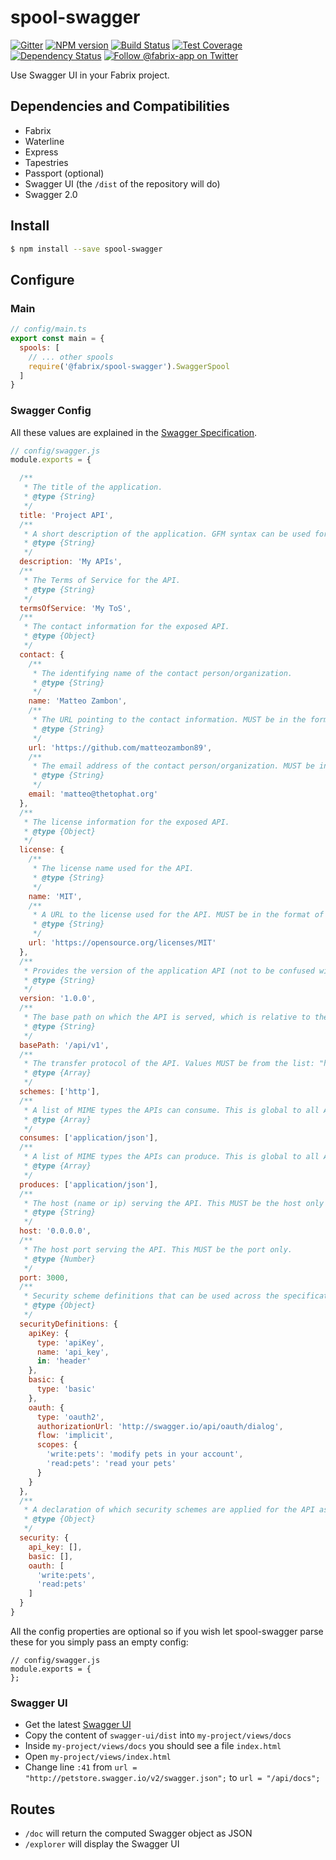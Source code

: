 # spool-swagger

[![Gitter][gitter-image]][gitter-url]
[![NPM version][npm-image]][npm-url]
[![Build Status][ci-image]][ci-url]
[![Test Coverage][coverage-image]][coverage-url]
[![Dependency Status][daviddm-image]][daviddm-url]
[![Follow @fabrix-app on Twitter][twitter-image]][twitter-url]

Use Swagger UI in your Fabrix project.

## Dependencies and Compatibilities

- Fabrix
- Waterline
- Express
- Tapestries
- Passport (optional)
- Swagger UI (the `/dist` of the repository will do)
- Swagger 2.0

## Install

```sh
$ npm install --save spool-swagger
```

## Configure

### Main

```js
// config/main.ts
export const main = {
  spools: [
    // ... other spools
    require('@fabrix/spool-swagger').SwaggerSpool
  ]
}
```

### Swagger Config

All these values are explained in the [Swagger Specification](http://swagger.io/specification/).

```js
// config/swagger.js
module.exports = {

  /**
   * The title of the application.
   * @type {String}
   */
  title: 'Project API',
  /**
   * A short description of the application. GFM syntax can be used for rich text representation.
   * @type {String}
   */
  description: 'My APIs',
  /**
   * The Terms of Service for the API.
   * @type {String}
   */
  termsOfService: 'My ToS',
  /**
   * The contact information for the exposed API.
   * @type {Object}
   */
  contact: {
    /**
     * The identifying name of the contact person/organization.
     * @type {String}
     */
    name: 'Matteo Zambon',
    /**
     * The URL pointing to the contact information. MUST be in the format of a URL.
     * @type {String}
     */
    url: 'https://github.com/matteozambon89',
    /**
     * The email address of the contact person/organization. MUST be in the format of an email address.
     * @type {String}
     */
    email: 'matteo@thetophat.org'
  },
  /**
   * The license information for the exposed API.
   * @type {Object}
   */
  license: {
    /**
     * The license name used for the API.
     * @type {String}
     */
    name: 'MIT',
    /**
     * A URL to the license used for the API. MUST be in the format of a URL.
     * @type {String}
     */
    url: 'https://opensource.org/licenses/MIT'
  },
  /**
   * Provides the version of the application API (not to be confused with the specification version).
   * @type {String}
   */
  version: '1.0.0',
  /**
   * The base path on which the API is served, which is relative to the host. If it is not included, the API is served directly under the host. The value MUST start with a leading slash (/). The basePath does not support path templating.
   * @type {String}
   */
  basePath: '/api/v1',
  /**
   * The transfer protocol of the API. Values MUST be from the list: "http", "https", "ws", "wss". If the schemes is not included, the default scheme to be used is the one used to access the Swagger definition itself.
   * @type {Array}
   */
  schemes: ['http'],
  /**
   * A list of MIME types the APIs can consume. This is global to all APIs but can be overridden on specific API calls. Value MUST be as described under Mime Types.
   * @type {Array}
   */
  consumes: ['application/json'],
  /**
   * A list of MIME types the APIs can produce. This is global to all APIs but can be overridden on specific API calls. Value MUST be as described under Mime Types.
   * @type {Array}
   */
  produces: ['application/json'],
  /**
   * The host (name or ip) serving the API. This MUST be the host only and does not include the scheme nor sub-paths. It MAY include a port. If the host is not included, the host serving the documentation is to be used (including the port). The host does not support path templating.
   * @type {String}
   */
  host: '0.0.0.0',
  /**
   * The host port serving the API. This MUST be the port only.
   * @type {Number}
   */
  port: 3000,
  /**
   * Security scheme definitions that can be used across the specification.
   * @type {Object}
   */
  securityDefinitions: {
    apiKey: {
      type: 'apiKey',
      name: 'api_key',
      in: 'header'
    },
    basic: {
      type: 'basic'
    },
    oauth: {
      type: 'oauth2',
      authorizationUrl: 'http://swagger.io/api/oauth/dialog',
      flow: 'implicit',
      scopes: {
        'write:pets': 'modify pets in your account',
        'read:pets': 'read your pets'
      }
    }
  },
  /**
   * A declaration of which security schemes are applied for the API as a whole. The list of values describes alternative security schemes that can be used (that is, there is a logical OR between the security requirements). Individual operations can override this definition.
   * @type {Object}
   */
  security: {
    api_key: [],
    basic: [],
    oauth: [
      'write:pets',
      'read:pets'
    ]
  }
}
```

All the config properties are optional so if you wish let spool-swagger parse these for you simply pass an empty config:

```
// config/swagger.js
module.exports = {
};
```

### Swagger UI

- Get the latest [Swagger UI](https://github.com/swagger-api/swagger-ui)
- Copy the content of `swagger-ui/dist` into `my-project/views/docs`
- Inside `my-project/views/docs` you should see a file `index.html`
- Open `my-project/views/index.html`
- Change line `:41` from `url = "http://petstore.swagger.io/v2/swagger.json";` to `url = "/api/docs";`

## Routes

- `/doc` will return the computed Swagger object as JSON
- `/explorer` will display the Swagger UI

[npm-image]: https://img.shields.io/npm/v/@fabrix/spool-swagger.svg?style=flat-square
[npm-url]: https://npmjs.org/package/@fabrix/spool-swagger
[ci-image]: https://img.shields.io/circleci/project/github/fabrix-app/spool-swagger/master.svg
[ci-url]: https://circleci.com/gh/fabrix-app/spool-swagger/tree/master
[daviddm-image]: http://img.shields.io/david/fabrix-app/spool-swagger.svg?style=flat-square
[daviddm-url]: https://david-dm.org/fabrix-app/spool-swagger
[gitter-image]: http://img.shields.io/badge/+%20GITTER-JOIN%20CHAT%20%E2%86%92-1DCE73.svg?style=flat-square
[gitter-url]: https://gitter.im/fabrix-app/fabrix
[twitter-image]: https://img.shields.io/twitter/follow/FabrixApp.svg?style=social
[twitter-url]: https://twitter.com/FabrixApp
[coverage-image]: https://img.shields.io/codeclimate/coverage/github/fabrix-app/spool-swagger.svg?style=flat-square
[coverage-url]: https://codeclimate.com/github/fabrix-app/spool-swagger/coverage


